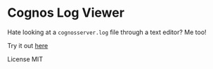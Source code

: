 # Cognos Log Viewer

Hate looking at a `cognosserver.log` file through a text editor? Me too!

Try it out [here](https://bt-apps.github.io/cognos_log_viewer/)



License MIT